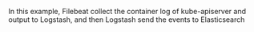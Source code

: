 In this example, Filebeat collect the container log of kube-apiserver and output to Logstash, and then Logstash send the events to Elasticsearch